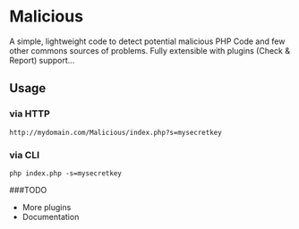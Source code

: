 Malicious
=========

A simple, lightweight code to detect potential malicious PHP Code and few other commons sources of problems. Fully extensible with plugins (Check & Report) support...

Usage
---
### via HTTP

```
http://mydomain.com/Malicious/index.php?s=mysecretkey
```

### via CLI

```
php index.php -s=mysecretkey
```

###TODO
- More plugins
- Documentation
